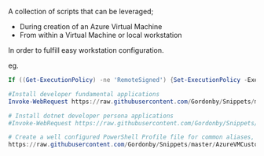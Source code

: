 A collection of scripts that can be leveraged;

- During creation of an Azure Virtual Machine
- From within a Virtual Machine or local workstation

In order to fulfill easy workstation configuration.

eg.

```powershell
If ((Get-ExecutionPolicy) -ne 'RemoteSigned') {Set-ExecutionPolicy -ExecutionPolicy RemoteSigned -Force}

#Install developer fundamental applications
Invoke-WebRequest https://raw.githubusercontent.com/Gordonby/Snippets/master/AzureVMCustomScriptExtension/DevFundamentals.ps1 -UseBasicParsing | Invoke-Expression

# Install dotnet developer persona applications
#Invoke-WebRequest https://raw.githubusercontent.com/Gordonby/Snippets/master/AzureVMCustomScriptExtension/devdotnet.ps1 -UseBasicParsing | Invoke-Expression

# Create a well configured PowerShell Profile file for common aliases, etc.
https://raw.githubusercontent.com/Gordonby/Snippets/master/AzureVMCustomScriptExtension/PowerShellProfile.ps1
```
